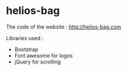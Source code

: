 # helios-bag
The code of the website : http://helios-bag.com

Libraries used :
* Bootstrap
* Font awesome for logos
* jQuery for scrolling
